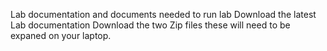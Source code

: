 Lab documentation and documents needed to run lab
Download the latest Lab documentation
Download the two Zip files these will need to be expaned on your laptop.
